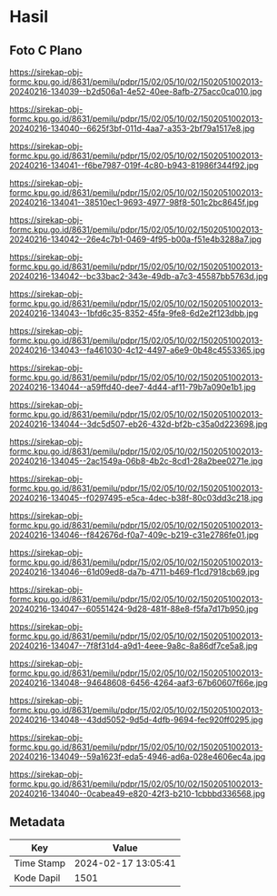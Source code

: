 # Hasil

## Foto C Plano

https://sirekap-obj-formc.kpu.go.id/8631/pemilu/pdpr/15/02/05/10/02/1502051002013-20240216-134039--b2d506a1-4e52-40ee-8afb-275acc0ca010.jpg

https://sirekap-obj-formc.kpu.go.id/8631/pemilu/pdpr/15/02/05/10/02/1502051002013-20240216-134040--6625f3bf-011d-4aa7-a353-2bf79a1517e8.jpg

https://sirekap-obj-formc.kpu.go.id/8631/pemilu/pdpr/15/02/05/10/02/1502051002013-20240216-134041--f6be7987-019f-4c80-b943-81986f344f92.jpg

https://sirekap-obj-formc.kpu.go.id/8631/pemilu/pdpr/15/02/05/10/02/1502051002013-20240216-134041--38510ec1-9693-4977-98f8-501c2bc8645f.jpg

https://sirekap-obj-formc.kpu.go.id/8631/pemilu/pdpr/15/02/05/10/02/1502051002013-20240216-134042--26e4c7b1-0469-4f95-b00a-f51e4b3288a7.jpg

https://sirekap-obj-formc.kpu.go.id/8631/pemilu/pdpr/15/02/05/10/02/1502051002013-20240216-134042--bc33bac2-343e-49db-a7c3-45587bb5763d.jpg

https://sirekap-obj-formc.kpu.go.id/8631/pemilu/pdpr/15/02/05/10/02/1502051002013-20240216-134043--1bfd6c35-8352-45fa-9fe8-6d2e2f123dbb.jpg

https://sirekap-obj-formc.kpu.go.id/8631/pemilu/pdpr/15/02/05/10/02/1502051002013-20240216-134043--fa461030-4c12-4497-a6e9-0b48c4553365.jpg

https://sirekap-obj-formc.kpu.go.id/8631/pemilu/pdpr/15/02/05/10/02/1502051002013-20240216-134044--a59ffd40-dee7-4d44-af11-79b7a090e1b1.jpg

https://sirekap-obj-formc.kpu.go.id/8631/pemilu/pdpr/15/02/05/10/02/1502051002013-20240216-134044--3dc5d507-eb26-432d-bf2b-c35a0d223698.jpg

https://sirekap-obj-formc.kpu.go.id/8631/pemilu/pdpr/15/02/05/10/02/1502051002013-20240216-134045--2ac1549a-06b8-4b2c-8cd1-28a2bee0271e.jpg

https://sirekap-obj-formc.kpu.go.id/8631/pemilu/pdpr/15/02/05/10/02/1502051002013-20240216-134045--f0297495-e5ca-4dec-b38f-80c03dd3c218.jpg

https://sirekap-obj-formc.kpu.go.id/8631/pemilu/pdpr/15/02/05/10/02/1502051002013-20240216-134046--f842676d-f0a7-409c-b219-c31e2786fe01.jpg

https://sirekap-obj-formc.kpu.go.id/8631/pemilu/pdpr/15/02/05/10/02/1502051002013-20240216-134046--61d09ed8-da7b-4711-b469-f1cd7918cb69.jpg

https://sirekap-obj-formc.kpu.go.id/8631/pemilu/pdpr/15/02/05/10/02/1502051002013-20240216-134047--60551424-9d28-481f-88e8-f5fa7d17b950.jpg

https://sirekap-obj-formc.kpu.go.id/8631/pemilu/pdpr/15/02/05/10/02/1502051002013-20240216-134047--7f8f31d4-a9d1-4eee-9a8c-8a86df7ce5a8.jpg

https://sirekap-obj-formc.kpu.go.id/8631/pemilu/pdpr/15/02/05/10/02/1502051002013-20240216-134048--94648608-6456-4264-aaf3-67b60607f66e.jpg

https://sirekap-obj-formc.kpu.go.id/8631/pemilu/pdpr/15/02/05/10/02/1502051002013-20240216-134048--43dd5052-9d5d-4dfb-9694-fec920ff0295.jpg

https://sirekap-obj-formc.kpu.go.id/8631/pemilu/pdpr/15/02/05/10/02/1502051002013-20240216-134049--59a1623f-eda5-4946-ad6a-028e4606ec4a.jpg

https://sirekap-obj-formc.kpu.go.id/8631/pemilu/pdpr/15/02/05/10/02/1502051002013-20240216-134040--0cabea49-e820-42f3-b210-1cbbbd336568.jpg


## Metadata

| Key        | Value               |
| ---------- | ------------------- |
| Time Stamp | 2024-02-17 13:05:41 |
| Kode Dapil | 1501                |



